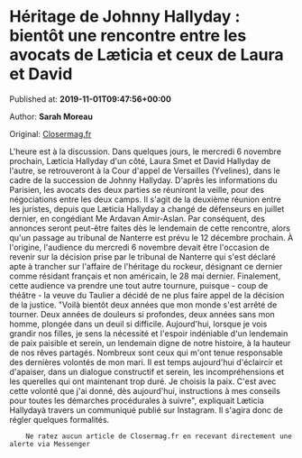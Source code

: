 
# Héritage de Johnny Hallyday : bientôt une rencontre entre les avocats de Læticia et ceux de Laura et David

Published at: **2019-11-01T09:47:56+00:00**

Author: **Sarah Moreau**

Original: [Closermag.fr](https://www.closermag.fr/people/heritage-de-johnny-hallyday-bientot-une-rencontre-entre-les-avocats-de-l-ticia-e-1043296)

L'heure est à la discussion. Dans quelques jours, le mercredi 6 novembre prochain, Læticia Hallyday d'un côté, Laura Smet et David Hallyday de l'autre, se retrouveront à la Cour d'appel de Versailles (Yvelines), dans le cadre de la succession de Johnny Hallyday. D'après les informations du Parisien, les avocats des deux parties se réuniront la veille, pour des négociations entre les deux camps. Il s'agit de la deuxième réunion entre les juristes, depuis que Læticia Hallyday a changé de défenseurs en juillet dernier, en congédiant Me Ardavan Amir-Aslan. Par conséquent, des annonces seront peut-être faites dès le lendemain de cette rencontre, alors qu'un passage au tribunal de Nanterre est prévu le 12 décembre prochain.
À l'origine, l'audience du mercredi 6 novembre devait être l'occasion de revenir sur la décision prise par le tribunal de Nanterre qui s'est déclaré apte à trancher sur l'affaire de l'héritage du rockeur, désignant ce dernier comme résidant français et non américain, le 28 mai dernier. Finalement, cette audience va prendre une tout autre tournure, puisque - coup de théâtre - la veuve du Taulier a décidé de ne plus faire appel de la décision de la justice.
"Voilà bientôt deux années que mon monde s'est arrêté de tourner. Deux années de douleurs si profondes, deux années sans mon homme, plongée dans un deuil si difficile. Aujourd'hui, lorsque je vois grandir nos filles, je sens la nécessité et l'espoir indéniable d'un lendemain de paix paisible et serein, un lendemain digne de notre histoire, à la hauteur de nos rêves partagés. Nombreux sont ceux qui m'ont tenue responsable des dernières volontés de mon mari. Il est temps aujourd'hui d'éclaircir et d'apaiser, dans un dialogue constructif et serein, les incompréhensions et les querelles qui ont maintenant trop duré. Je choisis la paix. C'est avec cette volonté que j'ai donné, dès aujourd'hui, instructions à mes conseils pour toutes les démarches procédurales à suivre", expliquait Læticia Hallydayà travers un communiqué publié sur Instagram. Il s'agira donc de régler quelques formalités.

        Ne ratez aucun article de Closermag.fr en recevant directement une alerte via Messenger
      

